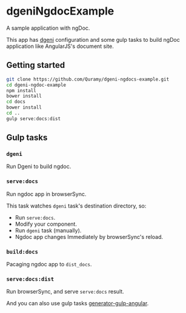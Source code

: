# dgeniNgdocExample

A sample application with ngDoc.

This app has [dgeni](https://github.com/angular/dgeni) configuration and some gulp tasks to build ngDoc application like AngularJS's document site.

## Getting started

```sh
git clone https://github.com/Quramy/dgeni-ngdocs-example.git
cd dgeni-ngdoc-example
npm install
bower install
cd docs
bower install
cd ..
gulp serve:docs:dist
```

## Gulp tasks

### `dgeni`
Run Dgeni to build ngdoc.

### `serve:docs`
Run ngdoc app in browserSync.

This task watches `dgeni` task's destination directory, so:

+ Run `serve:docs`.
+ Modify your component.
+ Run `dgeni` task (manually).
+ Ngdoc app changes Immediately by browserSync's reload. 

### `build:docs`
Pacaging ngdoc app to `dist_docs`.

### `serve:docs:dist`
Run browserSync, and serve `serve:docs` result.


And you can also use gulp tasks [generator-gulp-angular](https://github.com/Swiip/generator-gulp-angular).

